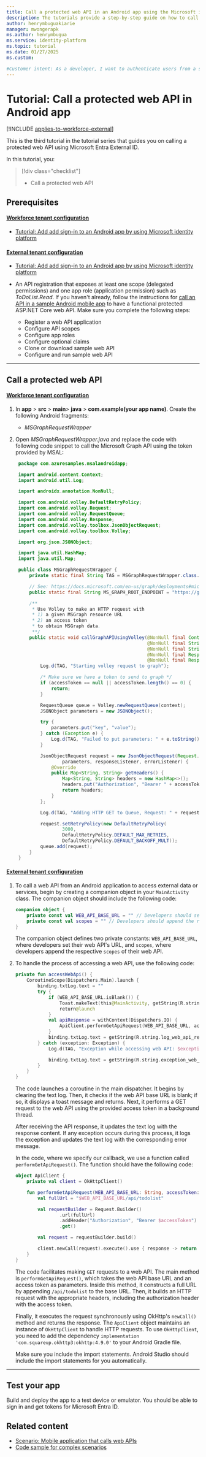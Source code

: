 ```yaml
---
title: Call a protected web API in an Android app using the Microsoft identity platform
description: The tutorials provide a step-by-step guide on how to call a protected web API in Android app for authentication. 
author: henrymbuguakiarie
manager: mwongerapk
ms.author: henrymbugua
ms.service: identity-platform
ms.topic: tutorial
ms.date: 01/27/2025
ms.custom:

#Customer intent: As a developer, I want to authenticate users from a sample Android mobile app so that I can experience how Microsoft Entra External ID
---
```


# Tutorial: Call a protected web API in Android app

[!INCLUDE [applies-to-workforce-external](../external-id/includes/applies-to-workforce-external.md)]

This is the third tutorial in the tutorial series that guides you on calling a protected web API using Microsoft Entra External ID.

In this tutorial, you:

> [!div class="checklist"]
>
> - Call a protected web API

## Prerequisites

#### [Workforce tenant configuration](#tab/android-workforce)

- [Tutorial: Add add sign-in to an Android app by using Microsoft identity platform](tutorial-mobile-app-android-sign-in-sign-out.md)

#### [External tenant configuration](#tab/android-external)

- [Tutorial: Add add sign-in to an Android app by using Microsoft identity platform](tutorial-mobile-app-android-sign-in-sign-out.md)
- An API registration that exposes at least one scope (delegated permissions) and one app role (application permission) such as *ToDoList.Read*. If you haven't already, follow the instructions for [call an API in a sample Android mobile app](quickstart-native-authentication-android-call-api.md) to have a functional protected ASP.NET Core web API. Make sure you complete the following steps:

    - Register a web API application
    - Configure API scopes
    - Configure app roles
    - Configure optional claims
    - Clone or download sample web API
    - Configure and run sample web API

---

## Call a protected web API


#### [Workforce tenant configuration](#tab/android-workforce)

1. In **app** > **src** > **main**> **java** > **com.example(your app name)**. Create the following Android fragments:

   - *MSGraphRequestWrapper*

1. Open *MSGraphRequestWrapper.java* and replace the code with following code snippet to call the Microsoft Graph API using the token provided by MSAL:

   ```java
    package com.azuresamples.msalandroidapp;

    import android.content.Context;
    import android.util.Log;

    import androidx.annotation.NonNull;

    import com.android.volley.DefaultRetryPolicy;
    import com.android.volley.Request;
    import com.android.volley.RequestQueue;
    import com.android.volley.Response;
    import com.android.volley.toolbox.JsonObjectRequest;
    import com.android.volley.toolbox.Volley;

    import org.json.JSONObject;

    import java.util.HashMap;
    import java.util.Map;

    public class MSGraphRequestWrapper {
        private static final String TAG = MSGraphRequestWrapper.class.getSimpleName();

        // See: https://docs.microsoft.com/en-us/graph/deployments#microsoft-graph-and-graph-explorer-service-root-endpoints
        public static final String MS_GRAPH_ROOT_ENDPOINT = "https://graph.microsoft.com/";

        /**
         * Use Volley to make an HTTP request with
         * 1) a given MSGraph resource URL
         * 2) an access token
         * to obtain MSGraph data.
         **/
        public static void callGraphAPIUsingVolley(@NonNull final Context context,
                                                   @NonNull final String graphResourceUrl,
                                                   @NonNull final String accessToken,
                                                   @NonNull final Response.Listener<JSONObject> responseListener,
                                                   @NonNull final Response.ErrorListener errorListener) {
            Log.d(TAG, "Starting volley request to graph");

            /* Make sure we have a token to send to graph */
            if (accessToken == null || accessToken.length() == 0) {
                return;
            }

            RequestQueue queue = Volley.newRequestQueue(context);
            JSONObject parameters = new JSONObject();

            try {
                parameters.put("key", "value");
            } catch (Exception e) {
                Log.d(TAG, "Failed to put parameters: " + e.toString());
            }

            JsonObjectRequest request = new JsonObjectRequest(Request.Method.GET, graphResourceUrl,
                    parameters, responseListener, errorListener) {
                @Override
                public Map<String, String> getHeaders() {
                    Map<String, String> headers = new HashMap<>();
                    headers.put("Authorization", "Bearer " + accessToken);
                    return headers;
                }
            };

            Log.d(TAG, "Adding HTTP GET to Queue, Request: " + request.toString());

            request.setRetryPolicy(new DefaultRetryPolicy(
                    3000,
                    DefaultRetryPolicy.DEFAULT_MAX_RETRIES,
                    DefaultRetryPolicy.DEFAULT_BACKOFF_MULT));
            queue.add(request);
        }
    }
   ```

#### [External tenant configuration](#tab/android-external)

1. To call a web API from an Android application to access external data or services, begin by creating a companion object in your `MainActivity` class. The companion object should include the following code:

    ```kotlin
    companion object {
        private const val WEB_API_BASE_URL = "" // Developers should set the respective URL of their web API here
        private const val scopes = "" // Developers should append the respective scopes of their web API.
    }
    ```
    
    The companion object defines two private constants: `WEB_API_BASE_URL`, where developers set their web API's URL, and `scopes`, where developers append the respective `scopes` of their web API.

1. To handle the process of accessing a web API, use the following code:

    ```kotlin
    private fun accessWebApi() {
        CoroutineScope(Dispatchers.Main).launch {
            binding.txtLog.text = ""
            try {
                if (WEB_API_BASE_URL.isBlank()) {
                    Toast.makeText(this@MainActivity, getString(R.string.message_web_base_url), Toast.LENGTH_LONG).show()
                    return@launch
                }
                val apiResponse = withContext(Dispatchers.IO) {
                    ApiClient.performGetApiRequest(WEB_API_BASE_URL, accessToken)
                }
                binding.txtLog.text = getString(R.string.log_web_api_response)  + apiResponse.toString()
            } catch (exception: Exception) {
                Log.d(TAG, "Exception while accessing web API: $exception")
    
                binding.txtLog.text = getString(R.string.exception_web_api) + exception
            }
        }
    }
    ```
    
    The code launches a coroutine in the main dispatcher. It begins by clearing the text log. Then, it checks if the web API base URL is blank; if so, it displays a toast message and returns. Next, it performs a GET request to the web API using the provided access token in a background thread. 
    
    After receiving the API response, it updates the text log with the response content. If any exception occurs during this process, it logs the exception and updates the text log with the corresponding error message.
    
    In the code, where we specify our callback, we use a function called `performGetApiRequest()`. The function  should have the following code:
    
    ```kotlin
    object ApiClient {
        private val client = OkHttpClient()
    
        fun performGetApiRequest(WEB_API_BASE_URL: String, accessToken: String?): Response {
            val fullUrl = "$WEB_API_BASE_URL/api/todolist"
    
            val requestBuilder = Request.Builder()
                    .url(fullUrl)
                    .addHeader("Authorization", "Bearer $accessToken")
                    .get()
    
            val request = requestBuilder.build()
    
            client.newCall(request).execute().use { response -> return response }
        }
    }
    ```
    
    The code facilitates making `GET` requests to a web API. The main method is `performGetApiRequest()`, which takes the web API base URL and an access token as parameters. Inside this method, it constructs a full URL by appending `/api/todolist` to the base URL. Then, it builds an HTTP request with the appropriate headers, including the authorization header with the access token. 
    
    Finally, it executes the request synchronously using OkHttp's `newCall()` method and returns the response. The `ApiClient` object maintains an instance of `OkHttpClient` to handle HTTP requests. 
    To use `OkHttpClient`, you need to add the dependency `implementation 'com.squareup.okhttp3:okhttp:4.9.0'` to your Android Gradle file.
    
    Make sure you include the import statements. Android Studio should include the import statements for you automatically.

---


## Test your app

Build and deploy the app to a test device or emulator. You should be able to sign in and get tokens for Microsoft Entra ID.

## Related content

- [Scenario: Mobile application that calls web APIs](scenario-mobile-app-registration.md)
- [Code sample for complex scenarios](https://github.com/Azure-Samples/ms-identity-android-java/)
